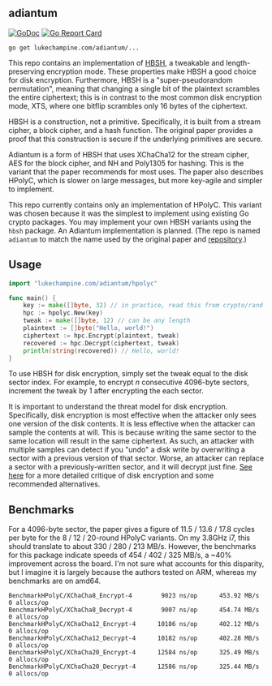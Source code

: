 adiantum
--------

[![GoDoc](https://godoc.org/lukechampine.com/adiantum?status.svg)](https://godoc.org/lukechampine.com/adiantum)
[![Go Report Card](http://goreportcard.com/badge/lukechampine.com/adiantum)](https://goreportcard.com/report/lukechampine.com/adiantum)

```
go get lukechampine.com/adiantum/...
```

This repo contains an implementation of [HBSH](https://eprint.iacr.org/2018/720.pdf), a tweakable and length-preserving
encryption mode. These properties make HBSH a good choice for disk encryption.
Furthermore, HBSH is a "super-pseudorandom permutation", meaning that changing a
single bit of the plaintext scrambles the entire ciphertext; this is in contrast
to the most common disk encryption mode, XTS, where one bitflip scrambles only
16 bytes of the ciphertext.

HBSH is a construction, not a primitive. Specifically, it is built from a stream
cipher, a block cipher, and a hash function. The original paper provides a proof
that this construction is secure if the underlying primitives are secure.

Adiantum is a form of HBSH that uses XChaCha12 for the stream cipher, AES for
the block cipher, and NH and Poly1305 for hashing. This is the variant that the
paper recommends for most uses. The paper also describes HPolyC, which is slower
on large messages, but more key-agile and simpler to implement.

This repo currently contains only an implementation of HPolyC. This variant was
chosen because it was the simplest to implement using existing Go crypto
packages. You may implement your own HBSH variants using the `hbsh` package. An
Adiantum implementation is planned. (The repo is named `adiantum` to match the
name used by the original paper and [repository](https://github.com/google/adiantum).)


## Usage

```go
import "lukechampine.com/adiantum/hpolyc"

func main() {
    key := make([]byte, 32) // in practice, read this from crypto/rand
    hpc := hpolyc.New(key)
    tweak := make([]byte, 12) // can be any length
    plaintext := []byte("Hello, world!")
    ciphertext := hpc.Encrypt(plaintext, tweak)
    recovered := hpc.Decrypt(ciphertext, tweak)
    println(string(recovered)) // Hello, world!
}
```

To use HBSH for disk encryption, simply set the tweak equal to the disk sector
index. For example, to encrypt *n* consecutive 4096-byte sectors, increment the
tweak by 1 after encrypting the each sector.

It is important to understand the threat model for disk encryption.
Specifically, disk encryption is most effective when the attacker only sees one
version of the disk contents. It is less effective when the attacker can sample
the contents at will. This is because writing the same sector to the same
location will result in the same ciphertext. As such, an attacker with multiple
samples can detect if you "undo" a disk write by overwriting a sector with a
previous version of that sector. Worse, an attacker can replace a sector with a
previously-written sector, and it will decrypt just fine. [See
here](https://sockpuppet.org/blog/2014/04/30/you-dont-want-xts/) for a more
detailed critique of disk encryption and some recommended alternatives.


## Benchmarks

For a 4096-byte sector, the paper gives a figure of 11.5 / 13.6 / 17.8 cycles
per byte for the 8 / 12 / 20-round HPolyC variants. On my 3.8GHz i7, this should
translate to about 330 / 280 / 213 MB/s. However, the benchmarks for this
package indicate speeds of 454 / 402 / 325 MB/s, a ~40% improvement across the
board. I'm not sure what accounts for this disparity, but I imagine it is
largely because the authors tested on ARM, whereas my benchmarks are on amd64.

```
BenchmarkHPolyC/XChaCha8_Encrypt-4        9023 ns/op      453.92 MB/s      0 allocs/op
BenchmarkHPolyC/XChaCha8_Decrypt-4        9007 ns/op      454.74 MB/s      0 allocs/op
BenchmarkHPolyC/XChaCha12_Encrypt-4      10186 ns/op      402.12 MB/s      0 allocs/op
BenchmarkHPolyC/XChaCha12_Decrypt-4      10182 ns/op      402.28 MB/s      0 allocs/op
BenchmarkHPolyC/XChaCha20_Encrypt-4      12584 ns/op      325.49 MB/s      0 allocs/op
BenchmarkHPolyC/XChaCha20_Decrypt-4      12586 ns/op      325.44 MB/s      0 allocs/op
```
